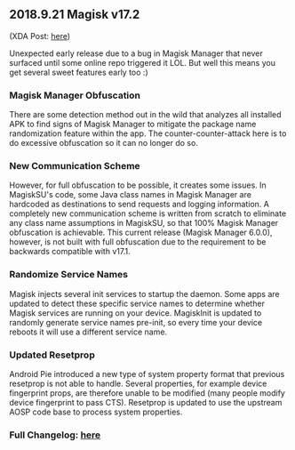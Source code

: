 ## 2018.9.21 Magisk v17.2
(XDA Post: [here](https://forum.xda-developers.com/showpost.php?p=77678063&postcount=46))

Unexpected early release due to a bug in Magisk Manager that never surfaced until some online repo triggered it LOL. But well this means you get several sweet features early too :)

### Magisk Manager Obfuscation
There are some detection method out in the wild that analyzes all installed APK to find signs of Magisk Manager to mitigate the package name randomization feature within the app. The counter-counter-attack here is to do excessive obfuscation so it can no longer do so.

### New Communication Scheme
However, for full obfuscation to be possible, it creates some issues. In MagiskSU's code, some Java class names in Magisk Manager are hardcoded as destinations to send requests and logging information. A completely new communication scheme is written from scratch to eliminate any class name assumptions in MagiskSU, so that 100% Magisk Manager obfuscation is achievable. This current release (Magisk Manager 6.0.0), however, is not built with full obfuscation due to the requirement to be backwards compatible with v17.1.

### Randomize Service Names
Magisk injects several init services to startup the daemon. Some apps are updated to detect these specific service names to determine whether Magisk services are running on your device. MagiskInit is updated to randomly generate service names pre-init, so every time your device reboots it will use a different service name.

### Updated Resetprop
Android Pie introduced a new type of system property format that previous resetprop is not able to handle. Several properties, for example device fingerprint props, are therefore unable to be modified (many people modify device fingerprint to pass CTS). Resetprop is updated to use the upstream AOSP code base to process system properties.

### Full Changelog: [here](https://forum.xda-developers.com/showpost.php?p=68966755&postcount=2)
